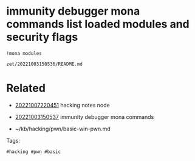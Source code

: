 # immunity debugger mona commands list loaded modules and security flags
```
!mona modules
```

` zet/20221003150536/README.md `

# Related

- [20221007220451](/zet/20221007220451/README.md) hacking notes node

- [20221003150537](/zet/20221003150537/README.md) immunity debugger mona commands
- ~/kb/hacking/pwn/basic-win-pwn.md

Tags:

    #hacking #pwn #basic 
